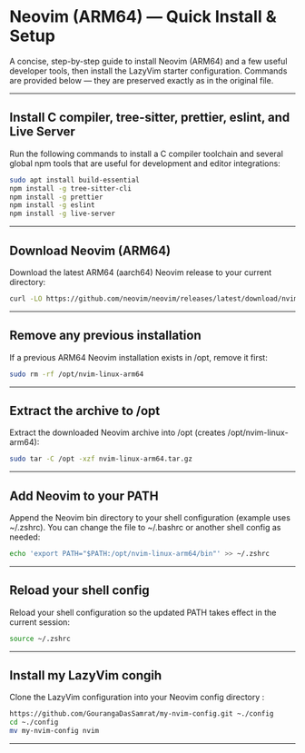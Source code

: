# Neovim (ARM64) — Quick Install & Setup

A concise, step-by-step guide to install Neovim (ARM64) and a few useful developer tools, then install the LazyVim starter configuration. Commands are provided below — they are preserved exactly as in the original file.

---

## Install C compiler, tree-sitter, prettier, eslint, and Live Server

Run the following commands to install a C compiler toolchain and several global npm tools that are useful for development and editor integrations:

```bash
sudo apt install build-essential
npm install -g tree-sitter-cli
npm install -g prettier
npm install -g eslint
npm install -g live-server
```

---

## Download Neovim (ARM64)

Download the latest ARM64 (aarch64) Neovim release to your current directory:

```bash
curl -LO https://github.com/neovim/neovim/releases/latest/download/nvim-linux-arm64.tar.gz
```

---

## Remove any previous installation

If a previous ARM64 Neovim installation exists in /opt, remove it first:

```bash
sudo rm -rf /opt/nvim-linux-arm64
```

---

## Extract the archive to /opt

Extract the downloaded Neovim archive into /opt (creates /opt/nvim-linux-arm64):

```bash
sudo tar -C /opt -xzf nvim-linux-arm64.tar.gz
```

---

## Add Neovim to your PATH

Append the Neovim bin directory to your shell configuration (example uses ~/.zshrc). You can change the file to ~/.bashrc or another shell config as needed:

```bash
echo 'export PATH="$PATH:/opt/nvim-linux-arm64/bin"' >> ~/.zshrc
```

---

## Reload your shell config

Reload your shell configuration so the updated PATH takes effect in the current session:

```bash
source ~/.zshrc
```

---

## Install my LazyVim congih

Clone the LazyVim configuration into your Neovim config directory :

```bash
https://github.com/GourangaDasSamrat/my-nvim-config.git ~./config
cd ~./config
mv my-nvim-config nvim
```

---

